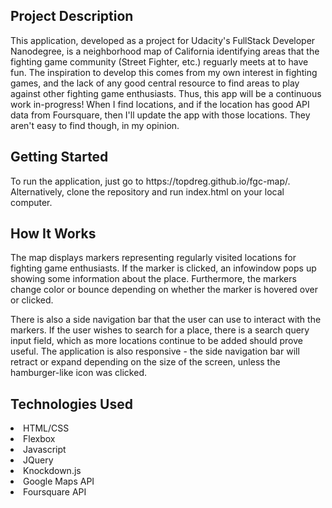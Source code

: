 <h2>Project Description</h2> 
This application, developed as a project for Udacity's FullStack Developer Nanodegree, is a neighborhood map of California identifying areas that the fighting game community (Street Fighter, etc.) reguarly meets at to have fun. The inspiration to develop this comes from my own interest in fighting games, and the lack of any good central resource to find areas to play against other fighting game enthusiasts. Thus, this app will be a continuous work in-progress! When I find locations, and if the location has good API data from Foursquare, then I'll update the app with those locations. They aren't easy to find though, in my opinion. 

<h2>Getting Started</h2> 
To run the application, just go to https://topdreg.github.io/fgc-map/. Alternatively, clone the repository and run index.html on your local computer. 

<h2>How It Works</h2>
The map displays markers representing regularly visited locations for fighting game enthusiasts. If the marker is clicked, an infowindow pops up showing some information about the place. Furthermore, the markers change color or bounce depending on whether the marker is hovered over or clicked.  

There is also a side navigation bar that the user can use to interact with the markers. If the user wishes to search for a place, there is a search query input field, which as more locations continue to be added should prove useful. The application is also responsive - the side navigation bar will retract or expand depending on the size of the screen, unless the hamburger-like icon was clicked.

<h2>Technologies Used</h2> 
<li>HTML/CSS</li>
<li>Flexbox</li>
<li>Javascript</li>
<li>JQuery</li> 
<li>Knockdown.js</li> 
<li>Google Maps API</li>
<li>Foursquare API</li>
